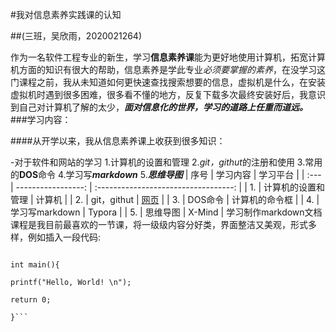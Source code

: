#我对信息素养实践课的认知

##(三班，吴欣雨，2020021264)

作为一名软件工程专业的新生，学习**信息素养课**能为更好地使用计算机，拓宽计算机方面的知识有很大的帮助，信息素养是学此专业*必须要掌握的素养*，在没学习这门课程之前，我从未知道如何更快速查找搜索想要的信息，虚拟机是什么，在安装虚拟机时遇到很多困难，很多看不懂的地方，反复下载多次最终安装好后，我意识到自己对计算机了解的太少，***面对信息化的世界，学习的道路上任重而道远。***
###学习内容：

####从开学以来，我从信息素养课上收获到很多知识：

-对于软件和网站的学习
1.计算机的设置和管理
2.*git，githut*的注册和使用
3.常用的**DOS**命令
4.学习写***markdown***
5.***思维导图***
| 序号 |           学习内容 |               学习平台               |
| :--- | -----------------: | :----------------------------------: |
| 1.   | 计算机的设置和管理 |                计算机                |
| 2.   |        git，githut | [网页](https://github.com/xiaocaihe) |
| 3.   |            DOS命令 |            计算机的命令框            |
| 4.   |     学习写markdown |                Typora                |
| 5.   |           思维导图 |                X-Mind                |
  学习制作markdown文档课程是我目前最喜欢的一节课，将一级级内容分好类，界面整洁又美观，形式多样，例如插入一段代码:
  ```#include <stdio.h>

int main(){

  printf("Hello, World! \n");

  return 0;

}```
  ```
